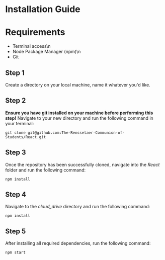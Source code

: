 # Installation Guide

# Requirements
- Terminal access\n
- Node Package Manager (npm)\n
- Git

## Step 1

Create a directory on your local machine, name it whatever you'd like.

## Step 2

**Ensure you have git installed on your machine before performing this step!**
Navigate to your new directory and run the following command in your terminal:

```
git clone git@github.com:The-Rensselaer-Communion-of-Students/React.git
```

## Step 3

Once the repository has been successfully cloned, navigate into the *React* folder and run the following command:

```
npm install
```

## Step 4

Navigate to the *cloud_drive* directory and run the following command:

```
npm install
```

## Step 5

After installing all required dependencies, run the following command:

```
npm start
```
